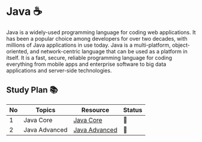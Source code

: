 # Java :coffee:

Java is a widely-used programming language for coding web applications. It has been a popular choice among developers for over two decades, with millions of Java applications in use today. Java is a multi-platform, object-oriented, and network-centric language that can be used as a platform in itself. It is a fast, secure, reliable programming language for coding everything from mobile apps and enterprise software to big data applications and server-side technologies.

## Study Plan :books:

|No|Topics|Resource|Status|
|--|-------------|--------|------|
|1|Java Core|[Java Core](https://github.com/abbos0123/Java/tree/main/Java-Core)|📖|
|2|Java Advanced|[Java Advanced](https://github.com/abbos0123/Java/tree/main/Java-Advanced)|📖|
